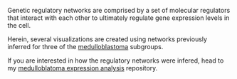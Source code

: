 Genetic regulatory networks are comprised by a set of molecular regulators that interact 
with each other to ultimately regulate gene expression levels in the cell.

Herein, several visualizations are created using networks previously inferred for three 
of the [medulloblastoma](https://en.wikipedia.org/wiki/Medulloblastoma) subgroups.

If you are interested in how the regulatory networks were infered, head to my
[medulloblatoma expression analysis](https://github.com/tayrone/expression_analysis) repository.
